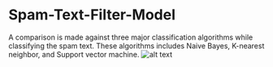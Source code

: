 # Spam-Text-Filter-Model
A comparison is made against three major classification algorithms while classifying the spam text. These algorithms includes Naive Bayes, K-nearest neighbor, and Support vector machine.
![alt text](https://github.com/[00susant]/[Spam-Text_Filter-Model]/blob/[master]/Comparison.png?raw=true)
